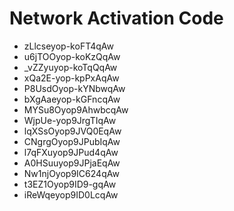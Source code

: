 # Network Activation Code
* zLlcseyop-koFT4qAw
* u6jTOOyop-koKzQqAw
* _vZZyuyop-koTqQqAw
* xQa2E-yop-kpPxAqAw
* P8UsdOyop-kYNbwqAw
* bXgAaeyop-kGFncqAw
* MYSu8Oyop9AhwbcqAw
* WjpUe-yop9JrgTIqAw
* lqXSsOyop9JVQ0EqAw
* CNgrgOyop9JPubIqAw
* l7qFXuyop9JPud4qAw
* A0HSuuyop9JPjaEqAw
* Nw1njOyop9IC624qAw
* t3EZ1Oyop9ID9-gqAw
* iReWqeyop9ID0LcqAw